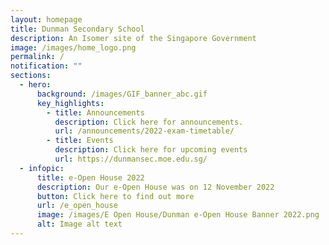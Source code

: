 ```yaml
---
layout: homepage
title: Dunman Secondary School
description: An Isomer site of the Singapore Government
image: /images/home_logo.png
permalink: /
notification: ""
sections:
  - hero:
      background: /images/GIF_banner_abc.gif
      key_highlights:
        - title: Announcements
          description: Click here for announcements.
          url: /announcements/2022-exam-timetable/
        - title: Events
          description: Click here for upcoming events
          url: https://dunmansec.moe.edu.sg/
  - infopic:
      title: e-Open House 2022
      description: Our e-Open House was on 12 November 2022
      button: Click here to find out more
      url: /e_open_house
      image: /images/E Open House/Dunman e-Open House Banner 2022.png
      alt: Image alt text
---
```

